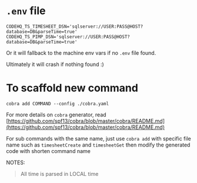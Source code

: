 # `.env` file

```
CODEHQ_TS_TIMESHEET_DSN='sqlserver://USER:PASS@HOST?database=DB&parseTime=true'
CODEHQ_TS_PIMP_DSN='sqlserver://USER:PASS@HOST?database=DB&parseTime=true'
```

Or it will fallback to the machine env vars if no `.env` file found.

Ultimately it will crash if nothing found :)

# To scaffold new command

`cobra add COMMAND --config ./cobra.yaml`

For more details on `cobra` generator, read [https://github.com/spf13/cobra/blob/master/cobra/README.md](https://github.com/spf13/cobra/blob/master/cobra/README.md)

For sub commands with the same name, just use `cobra add` with specific file name such as `timesheetCreate` and `timesheetGet` then modify the generated code with shorten command name

NOTES:

> All time is parsed in LOCAL time
